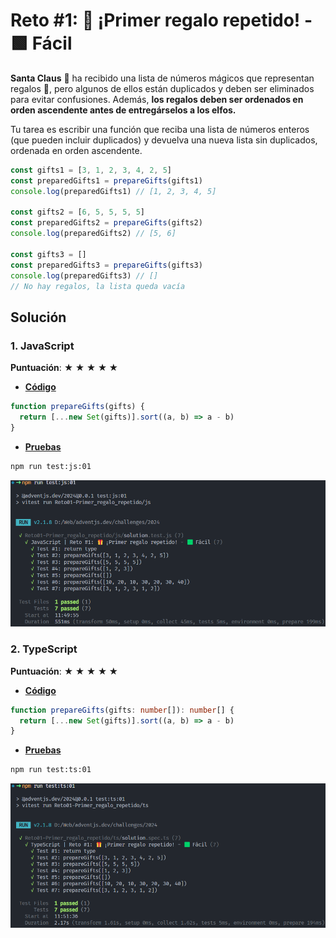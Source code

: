 # Reto #1: 🎁 ¡Primer regalo repetido! - 🟩 Fácil

**Santa Claus** 🎅 ha recibido una lista de números mágicos que representan regalos 🎁, pero algunos de ellos están duplicados y deben ser eliminados para evitar confusiones. Además, **los regalos deben ser ordenados en orden ascendente antes de entregárselos a los elfos.**

Tu tarea es escribir una función que reciba una lista de números enteros (que pueden incluir duplicados) y devuelva una nueva lista sin duplicados, ordenada en orden ascendente.

```js
const gifts1 = [3, 1, 2, 3, 4, 2, 5]
const preparedGifts1 = prepareGifts(gifts1)
console.log(preparedGifts1) // [1, 2, 3, 4, 5]

const gifts2 = [6, 5, 5, 5, 5]
const preparedGifts2 = prepareGifts(gifts2)
console.log(preparedGifts2) // [5, 6]

const gifts3 = []
const preparedGifts3 = prepareGifts(gifts3)
console.log(preparedGifts3) // []
// No hay regalos, la lista queda vacía
```

## Solución

### 1. JavaScript

**Puntuación**: **★ ★ ★ ★ ★**

- **[Código](/challenges/2024/Reto01-Primer_regalo_repetido/js/solution.js 'Código de la solución en JavaScript')**

```js
function prepareGifts(gifts) {
  return [...new Set(gifts)].sort((a, b) => a - b)
}
```

- **[Pruebas](/challenges/2024/Reto01-Primer_regalo_repetido/js/solution.test.js 'Pruebas de solución en JavaScript')**

```bash
npm run test:js:01
```

![Pruebas de la solución en JavaScript ejecutadas en consola](/challenges/2024/Reto01-Primer_regalo_repetido/assets/images/test-js.png 'Pruebas de la solución en JavaScript ejecutadas')

### 2. TypeScript

**Puntuación**: **★ ★ ★ ★ ★**

- **[Código](/challenges/2024/Reto01-Primer_regalo_repetido/ts/solution.ts)**

```ts
function prepareGifts(gifts: number[]): number[] {
  return [...new Set(gifts)].sort((a, b) => a - b)
}
```

- **[Pruebas](/challenges/2024/Reto01-Primer_regalo_repetido/ts/solution.spec.ts)**

```bash
npm run test:ts:01
```

![Pruebas de la solución en TypeScript ejecutadas en consola](/challenges/2024/Reto01-Primer_regalo_repetido/assets/images/test-ts.png 'Pruebas de la solución en TypeScript ejecutadas')
